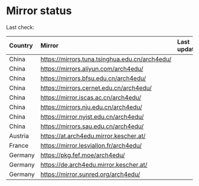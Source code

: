 <script src="./time.js"></script>
# Mirror status
Last check: <script type="text/javascript">localize(1724692743.758282);</script>

|Country|Mirror|Last update|
|:------|:-----|:----------|
|China|https://mirrors.tuna.tsinghua.edu.cn/arch4edu/|<script type="text/javascript">localize(1724654390);</script>|
|China|https://mirrors.aliyun.com/arch4edu/|<script type="text/javascript">localize(1724654390);</script>|
|China|https://mirrors.bfsu.edu.cn/arch4edu/|<script type="text/javascript">localize(1724654390);</script>|
|China|https://mirrors.cernet.edu.cn/arch4edu/|<script type="text/javascript">localize(1724654390);</script>|
|China|https://mirror.iscas.ac.cn/arch4edu/|<script type="text/javascript">localize(1724654390);</script>|
|China|https://mirrors.nju.edu.cn/arch4edu/|<script type="text/javascript">localize(1724654390);</script>|
|China|https://mirror.nyist.edu.cn/arch4edu/|<script type="text/javascript">localize(1724654390);</script>|
|China|https://mirrors.sau.edu.cn/arch4edu/|<script type="text/javascript">localize(1724654390);</script>|
|Austria|https://at.arch4edu.mirror.kescher.at/|<script type="text/javascript">localize(1724654390);</script>|
|France|https://mirror.lesviallon.fr/arch4edu/|<script type="text/javascript">localize(1724654390);</script>|
|Germany|https://pkg.fef.moe/arch4edu/|<script type="text/javascript">localize(1724654390);</script>|
|Germany|https://de.arch4edu.mirror.kescher.at/|<script type="text/javascript">localize(1724654390);</script>|
|Germany|https://mirror.sunred.org/arch4edu/|<script type="text/javascript">localize(1724654390);</script>|

<script src="./tablefilter/tablefilter.js"></script>
<script src="./table.js"></script>